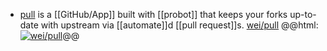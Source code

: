 - [pull](https://github.com/apps/pull) is a [[GitHub/App]] built with [[probot]] that keeps your forks up-to-date with upstream via [[automate]]d [[pull request]]s.
  [wei/pull](https://github.com/wei/pull)
  @@html: <a href="https://github.com/wei/pull/"><img src="https://github-readme-stats-astronomer.vercel.app/api/pin/?username=wei&repo=pull&theme=tokyonight" alt="wei/pull"/></a>@@